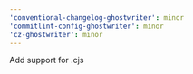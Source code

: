 ```yaml
---
'conventional-changelog-ghostwriter': minor
'commitlint-config-ghostwriter': minor
'cz-ghostwriter': minor
---
```


Add support for .cjs
